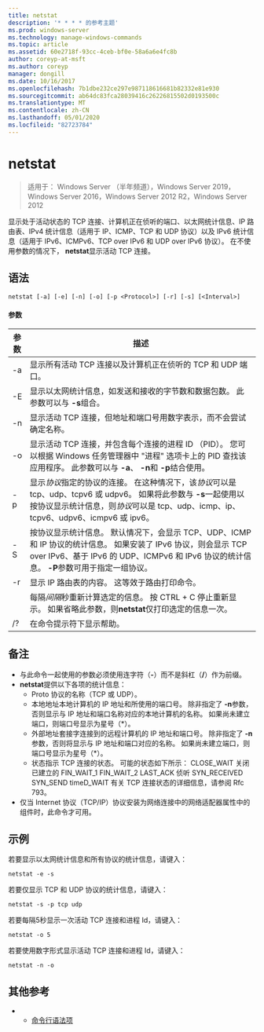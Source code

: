 ```yaml
---
title: netstat
description: '* * * * 的参考主题'
ms.prod: windows-server
ms.technology: manage-windows-commands
ms.topic: article
ms.assetid: 60e2718f-93cc-4ceb-bf0e-58a6a6e4fc8b
author: coreyp-at-msft
ms.author: coreyp
manager: dongill
ms.date: 10/16/2017
ms.openlocfilehash: 7b1dbe232ce297e987118616681b82332e81e930
ms.sourcegitcommit: ab64dc83fca28039416c26226815502d0193500c
ms.translationtype: MT
ms.contentlocale: zh-CN
ms.lasthandoff: 05/01/2020
ms.locfileid: "82723784"
---
```

# <a name="netstat"></a>netstat

> 适用于： Windows Server （半年频道），Windows Server 2019，Windows Server 2016，Windows Server 2012 R2，Windows Server 2012

显示处于活动状态的 TCP 连接、计算机正在侦听的端口、以太网统计信息、IP 路由表、IPv4 统计信息（适用于 IP、ICMP、TCP 和 UDP 协议）以及 IPv6 统计信息（适用于 IPv6、ICMPv6、TCP over IPv6 和 UDP over IPv6 协议）。 在不使用参数的情况下， **netstat**显示活动 TCP 连接。 

## <a name="syntax"></a>语法
```
netstat [-a] [-e] [-n] [-o] [-p <Protocol>] [-r] [-s] [<Interval>]
```

#### <a name="parameters"></a>参数

|   参数   |                                                                                                                                              描述                                                                                                                                              |
|---------------|-------------------------------------------------------------------------------------------------------------------------------------------------------------------------------------------------------------------------------------------------------------------------------------------------------|
|      -a       |                                                                                                   显示所有活动 TCP 连接以及计算机正在侦听的 TCP 和 UDP 端口。                                                                                                   |
|      -E       |                                                                                 显示以太网统计信息，如发送和接收的字节数和数据包数。 此参数可以与 **-s**组合。                                                                                  |
|      -n       |                                                                               显示活动 TCP 连接，但地址和端口号用数字表示，而不会尝试确定名称。                                                                               |
|      -o       |                          显示活动 TCP 连接，并包含每个连接的进程 ID （PID）。 您可以根据 Windows 任务管理器中 "进程" 选项卡上的 PID 查找该应用程序。 此参数可以与 **-a**、 **-n**和 **-p**结合使用。                           |
| -p<Protocol> |               显示*协议*指定的协议的连接。 在这种情况下，该*协议*可以是 tcp、udp、tcpv6 或 udpv6。 如果将此参数与 **-s**一起使用以按协议显示统计信息，则*协议*可以是 tcp、udp、icmp、ip、tcpv6、udpv6、icmpv6 或 ipv6。                |
|      -S       | 按协议显示统计信息。 默认情况下，会显示 TCP、UDP、ICMP 和 IP 协议的统计信息。 如果安装了 IPv6 协议，则会显示 TCP over IPv6、基于 IPv6 的 UDP、ICMPv6 和 IPv6 协议的统计信息。 **-P**参数可用于指定一组协议。 |
|      -r       |                                                                                                     显示 IP 路由表的内容。 这等效于路由打印命令。                                                                                                     |
|  <Interval>   |                                                        每隔*间隔*秒重新计算选定的信息。 按 CTRL + C 停止重新显示。 如果省略此参数，则**netstat**仅打印选定的信息一次。                                                         |
|      /?       |                                                                                                                                 在命令提示符下显示帮助。                                                                                                                                  |

## <a name="remarks"></a>备注
-   与此命令一起使用的参数必须使用连字符（**-**）而不是斜杠（**/**）作为前缀。
-   **netstat**提供以下各项的统计信息：
    -   Proto 协议的名称（TCP 或 UDP）。
    -   本地地址本地计算机的 IP 地址和所使用的端口号。 除非指定了 **-n**参数，否则显示与 IP 地址和端口名称对应的本地计算机的名称。 如果尚未建立端口，则端口号显示为星号（*）。
    -   外部地址套接字连接到的远程计算机的 IP 地址和端口号。 除非指定了 **-n**参数，否则将显示与 IP 地址和端口对应的名称。 如果尚未建立端口，则端口号显示为星号（*）。
    -   状态指示 TCP 连接的状态。 可能的状态如下所示： CLOSE_WAIT 关闭已建立的 FIN_WAIT_1 FIN_WAIT_2 LAST_ACK 侦听 SYN_RECEIVED SYN_SEND timeD_WAIT 有关 TCP 连接状态的详细信息，请参阅 Rfc 793。
-   仅当 Internet 协议（TCP/IP）协议安装为网络连接中的网络适配器属性中的组件时，此命令才可用。

## <a name="examples"></a>示例
若要显示以太网统计信息和所有协议的统计信息，请键入：
```
netstat -e -s
```
若要仅显示 TCP 和 UDP 协议的统计信息，请键入：
```
netstat -s -p tcp udp
```
若要每隔5秒显示一次活动 TCP 连接和进程 Id，请键入：
```
netstat -o 5
```
若要使用数字形式显示活动 TCP 连接和进程 Id，请键入：
```
netstat -n -o
```

## <a name="additional-references"></a>其他参考
-   - [命令行语法项](command-line-syntax-key.md)
